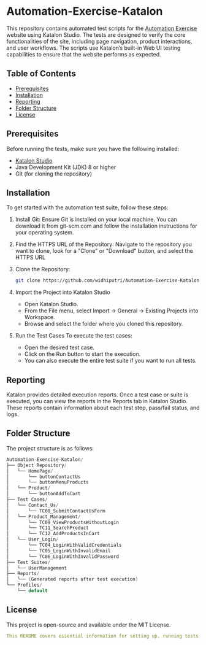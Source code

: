 # Automation-Exercise-Katalon

This repository contains automated test scripts for the [Automation Exercise](https://www.automationexercise.com/) website using Katalon Studio. The tests are designed to verify the core functionalities of the site, including page navigation, product interactions, and user workflows. The scripts use Katalon’s built-in Web UI testing capabilities to ensure that the website performs as expected.

## Table of Contents
- [Prerequisites](#prerequisites)
- [Installation](#installation)
- [Reporting](#reporting)
- [Folder Structure](#folder-structure)
- [License](#license)

## Prerequisites

Before running the tests, make sure you have the following installed:
- [Katalon Studio](https://www.katalon.com/)
- Java Development Kit (JDK) 8 or higher
- Git (for cloning the repository)

## Installation
To get started with the automation test suite, follow these steps:

1. Install Git:
   Ensure Git is installed on your local machine. You can download it from git-scm.com and follow the installation instructions for your operating system.

2. Find the HTTPS URL of the Repository:
   Navigate to the repository you want to clone, look for a "Clone" or "Download" button, and select the HTTPS URL

3. Clone the Repository:
   ```sh
   git clone https://github.com/widhiputri/Automation-Exercise-Katalon.git

4. Import the Project into Katalon Studio
   - Open Katalon Studio.
   - From the File menu, select Import -> General -> Existing Projects into Workspace.
   - Browse and select the folder where you cloned this repository.
  
5. Run the Test Cases
   To execute the test cases:
   - Open the desired test case.
   - Click on the Run button to start the execution.
   - You can also execute the entire test suite if you want to run all tests.

## Reporting
Katalon provides detailed execution reports. Once a test case or suite is executed, you can view the reports in the Reports tab in Katalon Studio. These reports contain information about each test step, pass/fail status, and logs.

## Folder Structure
   The project structure is as follows:
   ```go
   Automation-Exercise-Katalon/
   ├── Object Repository/
   │   └── HomePage/
   │       └── buttonContactUs
   │       └── buttonMenuProducts
   │   └── Product/
   │       └── buttonAddToCart
   ├── Test Cases/
   │   └── Contact_Us/
   │       └── TC08_SubmitContactUsForm
   │   └── Product_Management/
   │       └── TC09_ViewProductsWithoutLogin
   │       └── TC11_SearchProduct
   │       └── TC12_AddProductsInCart
   │   └── User_Login/
   │       └── TC04_LoginWithValidCredentials
   │       └── TC05_LoginWithInvalidEmail
   │       └── TC06_LoginWithInvalidPassword
   ├── Test Suites/
   │   └── UserManagement
   ├── Reports/
   │   └── (Generated reports after test execution)
   └── Profiles/
       └── default
   ````
  
## License
   This project is open-source and available under the MIT License.
   ```yaml
   This README covers essential information for setting up, running tests, and understanding the structure of the repository.
   ```
